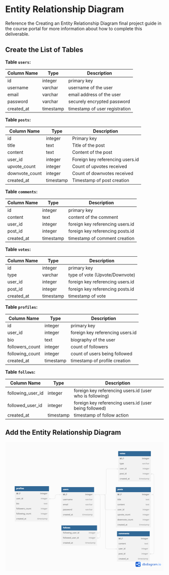 # Entity Relationship Diagram

Reference the Creating an Entity Relationship Diagram final project guide in the course portal for more information about how to complete this deliverable.

## Create the List of Tables

**Table `users`:**

| Column Name | Type      | Description                    |
| ----------- | --------- | ------------------------------ |
| id          | integer   | primary key                    |
| username    | varchar   | username of the user           |
| email       | varchar   | email address of the user      |
| password    | varchar   | securely encrypted password    |
| created_at  | timestamp | timestamp of user registration |

**Table `posts`:**

| Column Name    | Type      | Description                      |
| -------------- | --------- | -------------------------------- |
| id             | integer   | Primary key                      |
| title          | text      | Title of the post                |
| content        | text      | Content of the post              |
| user_id        | integer   | Foreign key referencing users.id |
| upvote_count   | integer   | Count of upvotes received        |
| downvote_count | integer   | Count of downvotes received      |
| created_at     | timestamp | Timestamp of post creation       |

**Table `comments`:**

| Column Name | Type      | Description                      |
| ----------- | --------- | -------------------------------- |
| id          | integer   | primary key                      |
| content     | text      | content of the comment           |
| user_id     | integer   | foreign key referencing users.id |
| post_id     | integer   | foreign key referencing posts.id |
| created_at  | timestamp | timestamp of comment creation    |

**Table `votes`:**

| Column Name | Type      | Description                      |
| ----------- | --------- | -------------------------------- |
| id          | integer   | primary key                      |
| type        | varchar   | type of vote (Upvote/Downvote)   |
| user_id     | integer   | foreign key referencing users.id |
| post_id     | integer   | foreign key referencing posts.id |
| created_at  | timestamp | timestamp of vote                |

**Table `profiles`:**

| Column Name     | Type      | Description                      |
| --------------- | --------- | -------------------------------- |
| id              | integer   | primary key                      |
| user_id         | integer   | foreign key referencing users.id |
| bio             | text      | biography of the user            |
| followers_count | integer   | count of followers               |
| following_count | integer   | count of users being followed    |
| created_at      | timestamp | timestamp of profile creation    |

**Table `follows`:**

| Column Name       | Type      | Description                                              |
| ----------------- | --------- | -------------------------------------------------------- |
| following_user_id | integer   | foreign key referencing users.id (user who is following) |
| followed_user_id  | integer   | foreign key referencing users.id (user being followed)   |
| created_at        | timestamp | timestamp of follow action                               |

## Add the Entity Relationship Diagram

![Entity Relationship Diagram](ERD.png)
